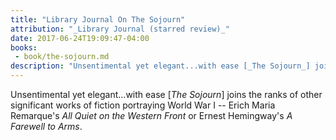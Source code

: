 ```yaml
---
title: "Library Journal On The Sojourn"
attribution: "_Library Journal (starred review)_"
date: 2017-06-24T19:09:47-04:00
books:
 - book/the-sojourn.md
description: "Unsentimental yet elegant...with ease [_The Sojourn_] joins the ranks of other significant works of fiction portraying World War I -- Erich Maria Remarque's _All Quiet on the Western Front_ or Ernest Hemingway's _A Farewell to Arms_."
---
```

Unsentimental yet elegant...with ease [_The Sojourn_] joins the ranks of other significant works of fiction portraying World War I -- Erich Maria Remarque's _All Quiet on the Western Front_ or Ernest Hemingway's _A Farewell to Arms_.
